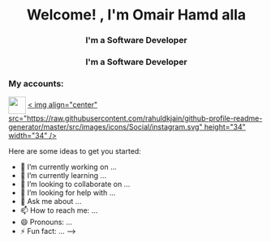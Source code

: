 <h1 align="center">Welcome! , I'm Omair Hamd alla</h1>
<h3 align="center">I'm a Software Developer</h3>
<h3 align="center">I'm a Software Developer</h3>

<h3 align="left">My accounts: </h3>
<p align="left">
<a href="https://www.linkedin.com/in/omair-hamd-alla-844a74246" target="blank"><img align="center" src="https://raw.githubusercontent.com/rahuldkjain/github-profile-readme-generator/master/src/images/icons/Social/linked-in-alt.svg" height="34" width="34" /></a>
<a href="https://www.instagram.com/omair.ha/" target="blank"> < img align="center" src="https://raw.githubusercontent.com/rahuldkjain/github-profile-readme-generator/master/src/images/icons/Social/instagram.svg" height="34" width="34" /></a>
</p>

Here are some ideas to get you started:

- 🔭 I’m currently working on ...
- 🌱 I’m currently learning ...
- 👯 I’m looking to collaborate on ...
- 🤔 I’m looking for help with ...
- 💬 Ask me about ...
- 📫 How to reach me: ...
- 😄 Pronouns: ...
- ⚡ Fun fact: ...
-->
